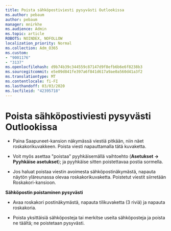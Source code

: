 ```yaml
---
title: Poista sähköpostiviesti pysyvästi Outlookissa
ms.author: pebaum
author: pebaum
manager: mnirkhe
ms.audience: Admin
ms.topic: article
ROBOTS: NOINDEX, NOFOLLOW
localization_priority: Normal
ms.collection: Adm_O365
ms.custom:
- "9001176"
- "3137"
ms.openlocfilehash: d9b74b39c344559c87147d9f8efb6b6e6f8238b3
ms.sourcegitcommit: e5e09d841fe397a6f841d617a9ae0a560d41a3f2
ms.translationtype: MT
ms.contentlocale: fi-FI
ms.lasthandoff: 03/03/2020
ms.locfileid: "42395718"
---
```

# <a name="permanently-delete-an-email-in-outlook"></a>Poista sähköpostiviesti pysyvästi Outlookissa

- Paina Saapuneet-kansion näkymässä viestiä pitkään, niin näet roskakorikuvakkeen. Poista viesti napauttamalla tätä kuvaketta.

- Voit myös asettaa "poistaa" pyyhkäisemällä vaihtoehto (**Asetukset -> Pyyhkäise asetukset**); ja pyyhkäise sitten poistettavaa postia sormella. 

- Jos haluat poistaa viestin avoimesta sähköpostinäkymästä, napauta näytön yläreunassa olevaa roskakorikuvaketta. Poistetut viestit siirretään Roskakori-kansioon. 

**Sähköpostin poistaminen pysyvästi**

- Avaa roskakori postinäkymästä, napauta tilikuvaketta (3 riviä) ja napauta roskakoria.

- Poista yksittäisiä sähköposteja tai merkitse useita sähköposteja ja poista ne täältä; ne poistetaan pysyvästi.